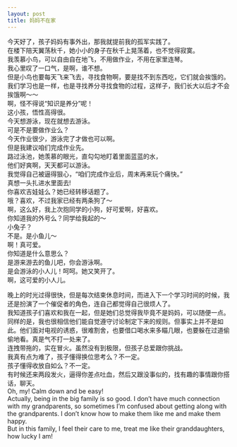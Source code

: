 ```yaml
---
layout: post
title: 妈妈不在家
---
```


<p>今天好了，孩子妈妈有事外出，那我就提前我的孤军实践了。<br />
在楼下陪天翼荡秋千，她小小的身子在秋千上晃荡着，也不觉得寂寞。<br />
我羡慕小鸟，可以自由自在地飞，不用做作业，不用在家里连琴。<br />
我心里叹了一口气，是啊，谁不想。<br />
但是小鸟也要每天飞来飞去，寻找食物啊，要是找不到东西吃，它们就会挨饿的。我们学习也是一样，也是寻找养分寻找食物的过程，这样子，我们长大以后才不会挨饿啊～～<br />
啊，怪不得说“知识是养分”呢！<br />
这小孩，悟性高得很。<br />
今天想游泳，现在就想去游泳。<br />
可是不是要做作业么？<br />
今天作业很少，游泳完了才做也可以啊。<br />
但是我建议咱们完成作业先。<br />
路过泳池，她羡慕的眼光，直勾勾地盯着里面蓝蓝的水，<br />
他们好爽啊，天天都可以游泳。<br />
我觉得自己被逼得狠心，“咱们完成作业后，周末再来玩个痛快。”<br />
真想一头扎进水里面去!<br />
你喜欢吉娃娃么？她已经转移话题了。<br />
哦？喜欢，不过我家已经有两条狗了～<br />
啊，这么好，我上次抱同学的小狗，好可爱啊，好喜欢。<br />
你知道我的外号么？同学给我起的～<br />
小兔子？<br />
不是。是小鱼儿～<br />
啊！真可爱。<br />
你知道是什么意思么？<br />
是游来游去的鱼儿吧，你会游泳啊。<br />
是会游泳的小人儿！呵呵。她又笑开了。<br />
啊，这可爱的小人儿。</p>
<p>晚上的时光过得很快，但是每次结束休息时间，而进入下一个学习时间的时候，我还是扮演了一个催促者的角色，连自己都觉得自己很烦人了。<br />
我知道孩子们喜欢和我在一起，但是她们总觉得我毕竟不是妈妈，可以随便一点。同样的是，我也很相信他们能自觉遵守讨论制定下来的规则。但事实上并不是如此。他们面对电视的诱惑，很难割舍，也要借口喝水来多瞄几眼，也要躲在过道偷偷地看。真是气不打一处来了。<br />
连拽带拖的，实在冒火。虽然没有到极限，但孩子总爱跟你挑战。<br />
我真有点为难了，孩子懂得换位思考么？不一定。<br />
孩子懂得收放自如么？不一定。<br />
有时候还来两段发火，逼得你差点吐血，然后又跟没事似的，找有趣的事情跟你搭话，聊天。<br />
Oh, my! Calm down and be easy!<br />
Actually, being in the big family is so good. I don’t have much connection with my grandparents, so sometimes I’m confused about getting along with the grandparents. I don’t know how to make them like me and make them happy.<br />
But in this family, I feel their care to me, treat me like their granddaughters, how lucky I am! </p>
